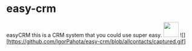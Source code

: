 # easy-crm
easyCRM this is a CRM system that you could use super easy. 
<img src="https://media.giphy.com/media/vFKqnCdLPNOKc/giphy.gif" width="40" height="40" />
![][https://github.com/IgorPahota/easy-crm/blob/allcontacts/captured.gif]

